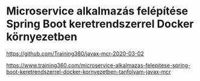 # Microservice alkalmazás felépítése Spring Boot keretrendszerrel Docker környezetben

https://github.com/Training360/javax-mcr-2020-03-02

https://www.training360.com/microservice-alkalmazas-felepitese-spring-boot-keretrendszerrel-docker-kornyezetben-tanfolyam-javax-mcr

